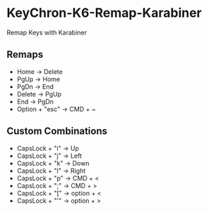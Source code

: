 # KeyChron-K6-Remap-Karabiner
Remap Keys with Karabiner

## Remaps
- Home -> Delete
- PgUp -> Home
- PgDn -> End
- Delete -> PgUp
- End -> PgDn
- Option + "esc" -> CMD + ~

## Custom Combinations

- CapsLock + "i" -> Up
- CapsLock + "j" -> Left
- CapsLock + "k" -> Down
- CapsLock + "l" -> Right
- CapsLock + "p" -> CMD + <
- CapsLock + ";" -> CMD + >
- CapsLock + "[" -> option + <
- CapsLock + "'" -> option + >

